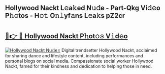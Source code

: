## Hollywood Nackt L𝚎a𝚔ed N𝚞𝚍e - Part-Qkg Vi𝚍𝚎o P𝚑𝚘tos - H𝚘𝚝 O𝚗𝚕yf𝚊ns L𝚎a𝚔s pZ2cr

# <h2><a href="http://kf8ijr.oniu.top/?m=Hollywood+Nackt">🔗👉 🔴 Hollywood Nackt P𝚑ot𝚘𝚜 V𝚒d𝚎o</a></h2>

[![Hollywood Nackt Nu𝚍e𝚜](https://i.imgur.com/0qMVB7G.gif)](http://kf8ijr.oniu.top/?m=Hollywood+Nackt)
Digital trendsetter Hollywood Nackt, acclaimed for sharing dance and lifestyle content, including performances and personal blogs on social media. Compassionate social worker Hollywood Nackt, famed for their kindness and dedication to helping those in need.  
